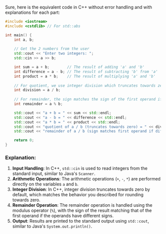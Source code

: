  Sure, here is the equivalent code in C++ without error handling and with explanations for each part:

```cpp
#include <iostream>
#include <cstdlib> // For std::abs

int main() {
    int a, b;
    
    // Get the 2 numbers from the user
    std::cout << "Enter two integers: ";
    std::cin >> a >> b;

    int sum = a + b;        // The result of adding 'a' and 'b'
    int difference = a - b; // The result of subtracting 'b' from 'a'
    int product = a * b;    // The result of multiplying 'a' and 'b'
    
    // For quotient, we use integer division which truncates towards zero
    int division = a / b;  
    
    // For remainder, the sign matches the sign of the first operand if different
    int remainder = a % b; 

    std::cout << "a + b = " << sum << std::endl;
    std::cout << "a - b = " << difference << std::endl;
    std::cout << "a * b = " << product << std::endl;
    std::cout << "quotient of a / b (truncates towards zero) = " << division << std::endl;
    std::cout << "remainder of a / b (sign matches first operand if different) = " << remainder << std::endl;

    return 0;
}
```

### Explanation:
1. **Input Handling**: In C++, `std::cin` is used to read integers from the standard input, similar to Java's `Scanner`.
2. **Arithmetic Operations**: The arithmetic operations (`+`, `-`, `*`) are performed directly on the variables `a` and `b`.
3. **Integer Division**: In C++, integer division truncates towards zero by default, which matches the behavior you described for rounding towards zero.
4. **Remainder Operation**: The remainder operation is handled using the modulus operator (`%`), with the sign of the result matching that of the first operand if the operands have different signs.
5. **Output**: Results are printed to the standard output using `std::cout`, similar to Java's `System.out.println()`.
